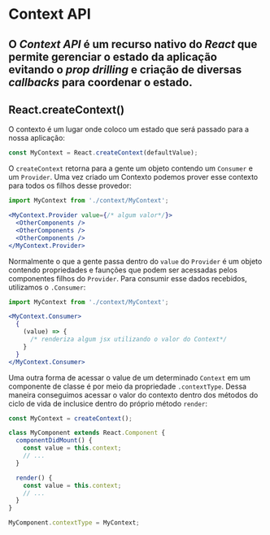 # Context API

O _Context API_ é um recurso nativo do _React_ que permite gerenciar o estado da aplicação evitando o _prop drilling_ e criação de diversas _callbacks_ para coordenar o estado.
---
## React.createContext()

O contexto é um lugar onde coloco um estado que será passado para a nossa aplicação:
```jsx
const MyContext = React.createContext(defaultValue);
```
O `createContext` retorna para a gente um objeto contendo um `Consumer` e um `Provider`.
Uma vez criado um Contexto podemos prover esse contexto para todos os filhos desse provedor:

```jsx
import MyContext from './context/MyContext';

<MyContext.Provider value={/* algum valor*/}>
  <OtherComponents />
  <OtherComponents />
  <OtherComponents />
</MyContext.Provider>
```
Normalmente o que a gente passa dentro do `value` do `Provider` é um objeto contendo propriedades e faunções que podem ser acessadas pelos componentes filhos do `Provider`.
Para consumir esse dados recebidos, utilizamos o `.Consumer`:

```jsx
import MyContext from './context/MyContext';

<MyContext.Consumer>
  {
    (value) => {
      /* renderiza algum jsx utilizando o valor do Context*/
    }
  }
</MyContext.Consumer>
```
Uma outra forma de acessar o value de um determinado `Context` em um componente de classe é por meio da propriedade `.contextType`. Dessa maneira conseguimos acessar o valor do contexto dentro dos métodos do ciclo de vida de inclusice dentro do próprio método `render`:

```jsx
const MyContext = createContext();

class MyComponent extends React.Component {
  componentDidMount() {
    const value = this.context;
    // ...
  }

  render() {
    const value = this.context;
    // ...
  }
}

MyComponent.contextType = MyContext;
```